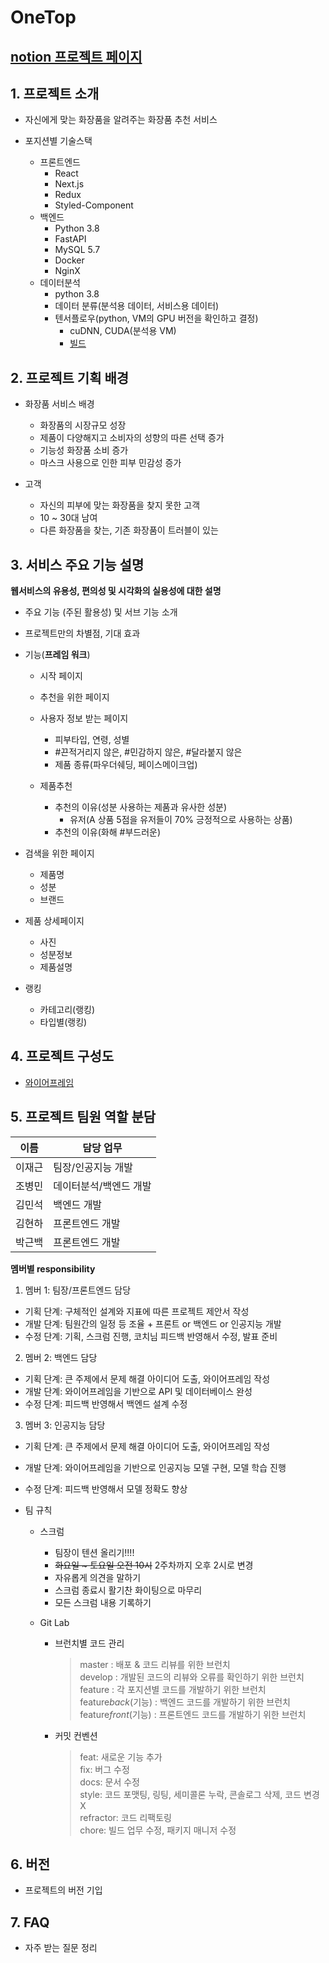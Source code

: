 # OneTop

## [notion 프로젝트 페이지](https://www.notion.so/AI-3-reCco-4a02fe18a74d40af8f5433a3da646b3e)

## 1. 프로젝트 소개

- 자신에게 맞는 화장품을 알려주는 화장품 추천 서비스

- 포지션별 기술스택

  - 프론트엔드
    - React
    - Next.js
    - Redux
    - Styled-Component
  - 백엔드
    - Python 3.8
    - FastAPI
    - MySQL 5.7
    - Docker
    - NginX
  - 데이터분석
    - python 3.8
    - 데이터 분류(분석용 데이터, 서비스용 데이터)
    - 텐서플로우(python, VM의 GPU 버전을 확인하고 결정)
      - cuDNN, CUDA(분석용 VM)
      - [빌드](https://www.tensorflow.org/install/source_windows?hl=ko)

## 2. 프로젝트 기획 배경

- 화장품 서비스 배경

  - 화장품의 시장규모 성장
  - 제품이 다양해지고 소비자의 성향의 따른 선택 증가
  - 기능성 화장품 소비 증가
  - 마스크 사용으로 인한 피부 민감성 증가

- 고객
  - 자신의 피부에 맞는 화장품을 찾지 못한 고객
  - 10 ~ 30대 남여
  - 다른 화장품을 찾는, 기존 화장품이 트러블이 있는

## 3. 서비스 주요 기능 설명

**웹서비스의 유용성, 편의성 및 시각화의 실용성에 대한 설명**

- 주요 기능 (주된 활용성) 및 서브 기능 소개
- 프로젝트만의 차별점, 기대 효과

- 기능(**프레임 워크**)

  - 시작 페이지
  - 추천을 위한 페이지

  - 사용자 정보 받는 페이지

    - 피부타입, 연령, 성별
    - #끈적거리지 않은, #민감하지 않은, #달라붙지 않은
    - 제품 종류(파우더쉐딩, 페이스메이크업)

  - 제품추천
    - 추천의 이유(성분 사용하는 제품과 유사한 성분)
      - 유저(A 상품 5점을 유저들이 70% 긍정적으로 사용하는 상품)
    - 추천의 이유(화해 #부드러운)

- 검색을 위한 페이지

  - 제품명
  - 성분
  - 브랜드

- 제품 상세페이지

  - 사진
  - 성분정보
  - 제품설명

- 랭킹
  - 카테고리(랭킹)
  - 타입별(랭킹)

## 4. 프로젝트 구성도

- [와이어프레임](https://whimsical.com/onetop-KvEYZNLaXBoVpCeUHzFJR4)

## 5. 프로젝트 팀원 역할 분담

| 이름   | 담당 업무              |
| ------ | ---------------------- |
| 이재근 | 팀장/인공지능 개발     |
| 조병민 | 데이터분석/백엔드 개발 |
| 김민석 | 백엔드 개발            |
| 김현하 | 프론트엔드 개발        |
| 박근백 | 프론트엔드 개발        |

**멤버별 responsibility**

1. 멤버 1: 팀장/프론트엔드 담당

- 기획 단계: 구체적인 설계와 지표에 따른 프로젝트 제안서 작성
- 개발 단계: 팀원간의 일정 등 조율 + 프론트 or 백엔드 or 인공지능 개발
- 수정 단계: 기획, 스크럼 진행, 코치님 피드백 반영해서 수정, 발표 준비

2. 멤버 2: 백엔드 담당

- 기획 단계: 큰 주제에서 문제 해결 아이디어 도출, 와이어프레임 작성
- 개발 단계: 와이어프레임을 기반으로 API 및 데이터베이스 완성
- 수정 단계: 피드백 반영해서 백엔드 설계 수정

3. 멤버 3: 인공지능 담당

- 기획 단계: 큰 주제에서 문제 해결 아이디어 도출, 와이어프레임 작성
- 개발 단계: 와이어프레임을 기반으로 인공지능 모델 구현, 모델 학습 진행
- 수정 단계: 피드백 반영해서 모델 정확도 향상

- 팀 규칙

  - 스크럼

    - 팀장이 텐션 올리기!!!!
    - ~~화요일 ~ 토요일 오전 10시~~ 2주차까지 오후 2시로 변경
    - 자유롭게 의견을 말하기
    - 스크럼 종료시 활기찬 화이팅으로 마무리
    - 모든 스크럼 내용 기록하기

  - Git Lab

    - 브런치별 코드 관리

      > master : 배포 & 코드 리뷰를 위한 브런치\
      > develop : 개발된 코드의 리뷰와 오류를 확인하기 위한 브런치\
      > feature : 각 포지션별 코드를 개발하기 위한 브런치\
      > feature*back*(기능) : 백엔드 코드를 개발하기 위한 브런치\
      > feature*front*(기능) : 프론트엔드 코드를 개발하기 위한 브런치

    - 커밋 컨벤션
      > feat: 새로운 기능 추가\
      > fix: 버그 수정\
      > docs: 문서 수정\
      > style: 코드 포맷팅, 링팅, 세미콜론 누락, 콘솔로그 삭제, 코드 변경 X\
      > refractor: 코드 리팩토링\
      > chore: 빌드 업무 수정, 패키지 매니저 수정

## 6. 버전

- 프로젝트의 버전 기입

## 7. FAQ

- 자주 받는 질문 정리
